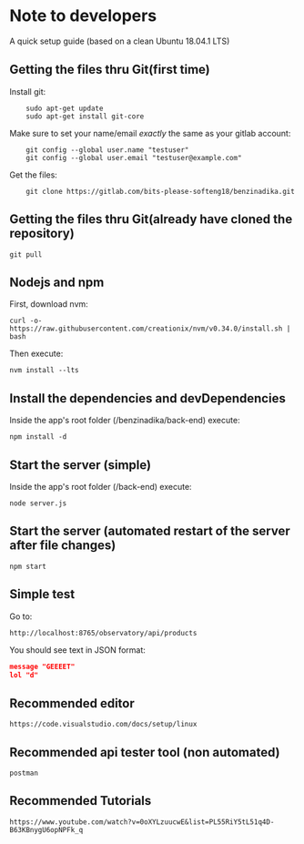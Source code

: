 Note to developers
========================

A quick setup guide (based on a clean Ubuntu 18.04.1 LTS)

## Getting the files thru Git(first time)
Install git:
```
    sudo apt-get update
    sudo apt-get install git-core
```
Make sure to set your name/email *exactly* the same as your gitlab account:
```
    git config --global user.name "testuser"
    git config --global user.email "testuser@example.com"
```
Get the files:
```
    git clone https://gitlab.com/bits-please-softeng18/benzinadika.git
```
## Getting the files thru Git(already have cloned the repository)

    git pull

## Nodejs and npm

First, download nvm:

    curl -o- https://raw.githubusercontent.com/creationix/nvm/v0.34.0/install.sh | bash

Then execute:

    nvm install --lts

## Install the dependencies and devDependencies

Inside the app's root folder (/benzinadika/back-end) execute:

    npm install -d

## Start the server (simple)

Inside the app's root folder (/back-end) execute:

    node server.js

## Start the server (automated restart of the server after file changes)

    npm start

## Simple test

Go to:

    http://localhost:8765/observatory/api/products

You should see text in JSON format:
```json
message	"GEEEET"
lol	"d"
```

## Recommended editor
    https://code.visualstudio.com/docs/setup/linux
## Recommended api tester tool (non automated)
    postman
## Recommended Tutorials
    https://www.youtube.com/watch?v=0oXYLzuucwE&list=PL55RiY5tL51q4D-B63KBnygU6opNPFk_q